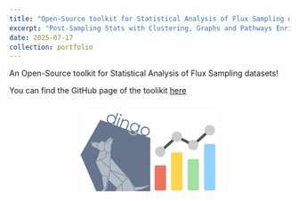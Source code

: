 ```yaml
---
title: "Open-Source toolkit for Statistical Analysis of Flux Sampling datasets"
excerpt: "Post-Sampling Stats with Clustering, Graphs and Pathways Enrichment!"
date: 2025-07-17
collection: portfolio
---
```



An Open-Source toolkit for Statistical Analysis of Flux Sampling datasets!


You can find the GitHub page of the toolikit [here](https://utopia.duth.gr/glykos/pdf/Touliopoulos_final_year_thesis.pdf)


<br>
<div style="text-align: center;">
  <img src="/files/dingo-stats-logo.png" width="250">
</div>